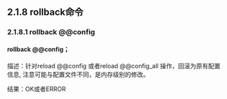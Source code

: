 ## 2.1.8 rollback命令
### 2.1.8.1  rollback @@config
#### rollback @@config；

描述：针对reload @@config 或者reload @@config_all 操作，回滚为原有配置信息, 注意可能与配置文件不同，是内存级别的修改。  

结果：OK或者ERROR  